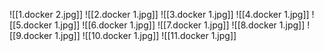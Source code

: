 ![[1.docker 2.jpg]]
![[2.docker 1.jpg]]
![[3.docker 1.jpg]]
![[4.docker 1.jpg]]
![[5.docker 1.jpg]]
![[6.docker 1.jpg]]
![[7.docker 1.jpg]]
![[8.docker 1.jpg]]
![[9.docker 1.jpg]]
![[10.docker 1.jpg]]
![[11.docker 1.jpg]]

